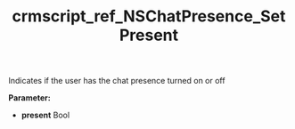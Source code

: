 ﻿---
title: crmscript_ref_NSChatPresence_SetPresent
description: NSChatPresence.SetPresent(Bool present)
intellisense: NSChatPresence.SetPresent
keywords: NSChatPresence, GetPresent
so.topic: reference
---

Indicates if the user has the chat presence turned on or off

**Parameter:** 
 - **present** Bool

